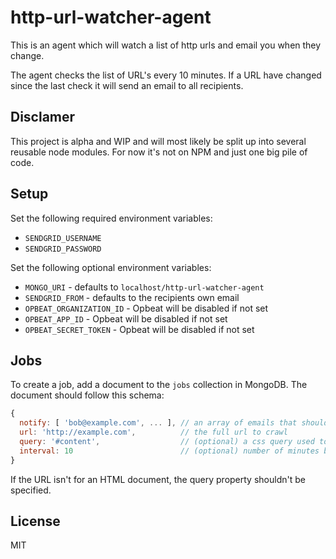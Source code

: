 # http-url-watcher-agent

This is an agent which will watch a list of http urls and email you when
they change.

The agent checks the list of URL's every 10 minutes. If a URL have
changed since the last check it will send an email to all recipients.

## Disclamer

This project is alpha and WIP and will most likely be split up into
several reusable node modules. For now it's not on NPM and just one big
pile of code.

## Setup

Set the following required environment variables:

- `SENDGRID_USERNAME`
- `SENDGRID_PASSWORD`

Set the following optional environment variables:

- `MONGO_URI` - defaults to `localhost/http-url-watcher-agent`
- `SENDGRID_FROM` - defaults to the recipients own email
- `OPBEAT_ORGANIZATION_ID` - Opbeat will be disabled if not set
- `OPBEAT_APP_ID` - Opbeat will be disabled if not set
- `OPBEAT_SECRET_TOKEN` - Opbeat will be disabled if not set

## Jobs

To create a job, add a document to the `jobs` collection in MongoDB. The
document should follow this schema:

```js
{
  notify: [ 'bob@example.com', ... ], // an array of emails that should be notified upon changes
  url: 'http://example.com',          // the full url to crawl
  query: '#content',                  // (optional) a css query used to extract the main HTML content that should be diffed
  interval: 10                        // (optional) number of minutes between each crawl (defaults to 60, minimum 10)
}
```

If the URL isn't for an HTML document, the query property shouldn't be
specified.

## License

MIT
